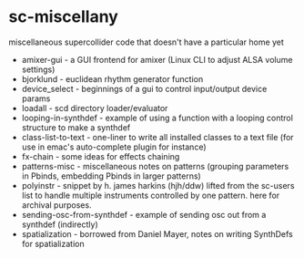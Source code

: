 # sc-miscellany
miscellaneous supercollider code that doesn't have a particular home yet

- amixer-gui - a GUI frontend for amixer (Linux CLI to adjust ALSA volume settings)
- bjorklund - euclidean rhythm generator function
- device_select - beginnings of a gui to control input/output device params
- loadall - scd directory loader/evaluator 
- looping-in-synthdef - example of using a function with a looping control structure to make a synthdef
- class-list-to-text - one-liner to write all installed classes to a text file (for use in emac's auto-complete plugin for instance)
- fx-chain - some ideas for effects chaining
- patterns-misc - miscellaneous notes on patterns (grouping parameters in Pbinds, embedding Pbinds in larger patterns)
- polyinstr - snippet by h. james harkins (hjh/ddw) lifted from the sc-users list to handle multiple instruments controlled by one pattern. here for archival purposes.
- sending-osc-from-synthdef - example of sending osc out from a synthdef (indirectly)
- spatialization - borrowed from Daniel Mayer, notes on writing SynthDefs for spatialization
